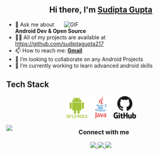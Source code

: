 <h2 align="center">Hi there, I'm <a  href="https://github.com/Sudiptagupta217">Sudipta Gupta</a></h2>

<img align="right"  alt="GIF" src="https://i.imgur.com/8MupZHY.gif" width="350px" />

- 💬 Ask me about **Android Dev & Open Source**
- 👨‍💻 All of my projects are available at https://github.com/sudiptagupta217
- 📫 How to reach me: <a href="mailto:sudiptagupta217@gmail.com"> <b> Gmail </b> </a>
- 👯 I’m looking to collaborate on any Android Projects
- 🔭 I’m currently working to learn advanced android skills

## Tech Stack
<p align="center">
 <img src="https://github.com/devicons/devicon/blob/master/icons/android/android-plain-wordmark.svg" alt="android" width="60" height="60"/>
<img src="https://github.com/devicons/devicon/blob/master/icons/java/java-original-wordmark.svg" alt="java" width="60" height="60"/>
<img src="https://github.com/devicons/devicon/blob/master/icons/github/github-original-wordmark.svg" alt="github" width="60" height="60"/>
</p>
 <img align="left" src="https://github-readme-stats.vercel.app/api?username=sudiptagupta217&show_icons=true&hide_border=false" />

 <div align="center">
  <h3 align="center" > Connect with me </h3>
 
<a href="https://www.linkedin.com/in/sudipta-gupta-58407b119/">
  <img width="30px" src="https://cdn.jsdelivr.net/npm/simple-icons@v3/icons/linkedin.svg" />
</a>

<a href="mailto:sudiptagupta217@gmail.com">
  <img width="30px" src="https://cdn.jsdelivr.net/npm/simple-icons@v3/icons/gmail.svg" />
</a>

<a href="https://twitter.com/sudiptagupta217">
  <img  width="30px" src="https://cdn.jsdelivr.net/npm/simple-icons@v3/icons/twitter.svg" />
</a>

</div>

